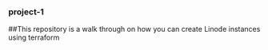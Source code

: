 ### project-1
##This repository is a walk through on how you can create Linode instances using terraform
